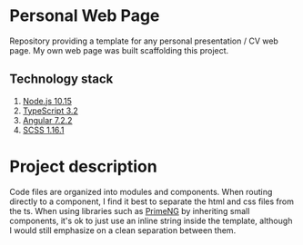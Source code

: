 # Personal Web Page

Repository providing a template for any personal presentation / CV web page. My own web page was built scaffolding this project.

## Technology stack

  1. [Node.js 10.15](https://nodejs.org/en/)
  2. [TypeScript 3.2](https://www.typescriptlang.org)
  3. [Angular 7.2.2](https://angular.io)
  4. [SCSS 1.16.1](https://sass-lang.com)

# Project description

Code files are organized into modules and components. When routing directly to a component, I find it best to separate the html and css files from the ts. When using libraries such as [PrimeNG](https://www.primefaces.org/primeng/#/) by inheriting small components, it's ok to just use an inline string inside the template, although I would still emphasize on a clean separation between them.
